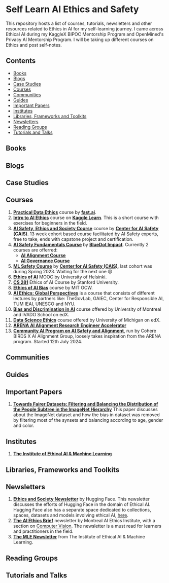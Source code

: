 # Self Learn AI Ethics and Safety

This repository hosts a list of courses, tutorials, newsletters and other resources related to Ethics in AI for my self-learning journey. I came across Ethical AI during my KaggleX BIPOC Mentorship Program and OpenMined's Privacy AI Mentorship Program. I will be taking up different courses on Ethics and post self-notes. 

## Contents
- [Books](#books)
- [Blogs](#blogs)
- [Case Studies](#case-studies)
- [Courses](#courses)
- [Communities](#communities)
- [Guides](#guides)
- [Important Papers](#important-papers)
- [Institutes](#institutes)
- [Libraries, Frameworks and Toolkits](#libraries-frameworks-and-toolkits)
- [Newsletters](#newsletters)
- [Reading Groups](#reading-groups)
- [Tutorials and Talks](#tutorials-and-talks)

## Books

## Blogs

## Case Studies

## Courses

1. [**Practical Data Ethics**](https://ethics.fast.ai/) course by [**fast.ai**](https://fast.ai/).
2. [**Intro to AI Ethics**](https://www.kaggle.com/learn/intro-to-ai-ethics) course on [**Kaggle Learn**](https://www.kaggle.com/learn). This is a short course with exercises for beginners in the field.
3. [**AI Safety, Ethics and Society Course**](https://www.aisafetybook.com/virtual-course) course by [**Center for AI Safety (CAIS)**](https://www.safe.ai/). 13 week cohort based course facilitated by AI Safety experts, free to take, ends with capstone project and certification.
4. [**AI Safety Fundamentals Course**](https://aisafetyfundamentals.com/) by [**BlueDot Impact**](https://bluedot.org/). Currently 2 courses are offerred:
   - [**AI Alignment Course**](https://aisafetyfundamentals.com/alignment/)
   - [**AI Governance Course**](https://aisafetyfundamentals.com/governance/)
5. [**ML Safety Course**](https://course.mlsafety.org/) by [**Center for AI Safety (CAIS)**](https://www.safe.ai/), last cohort was during Spring 2023. Waiting for the next one 😄
6. [**Ethics of AI**](https://ethics-of-ai.mooc.fi/) MOOC by University of Helsinki.
7. [**CS 281**](https://stanfordaiethics.github.io/) Ethics of AI Course by Stanford University.
8. [**Ethics of AI Bias**](https://ocw.mit.edu/courses/res-10-002-ethics-of-ai-bias-spring-2023/) course by MIT OCW.
9. [**AI Ethics: Global Perspectives**](https://aiethicscourse.org/) is a course that consists of different lectures by partners like: TheGovLab, GAIEC, Center for Responsible AI, TUM IEAI, UNESCO and NYU.
10. [**Bias and Discrimination in AI**](https://www.edx.org/learn/artificial-intelligence/universite-de-montreal-bias-and-discrimination-in-ai) course offered by University of Montreal and IVADO School on edX.
11. [**Data Science Ethics**](https://www.edx.org/learn/business-ethics/the-university-of-michigan-data-science-ethics) course offered by University of Michigan on edX.
12. [**ARENA AI Alignment Research Engineer Accelerator**](https://www.arena.education/)
13. [**Community AI Program on AI Safety and Alignment**](https://sites.google.com/cohere.com/c4ai-community/community-programs/ai-safety-and-alignment), run by Cohere BIRDS X AI Alignment Group, loosely takes inspiration from the ARENA program. Started 12th July 2024. 

## Communities


## Guides

## Important Papers
1. [**Towards Fairer Datasets: Filtering and Balancing the Distribution of the People Subtree in the ImageNet Hierarchy**](https://dl.acm.org/doi/abs/10.1145/3351095.3375709)
This paper discusses about the ImageNet dataset and how the bias in dataset was removed by filtering most of the synsets and balancing according to age, gender and color.

## Institutes
1. [**The Institute of Ethical AI & Machine Learning**](https://ethical.institute/)

## Libraries, Frameworks and Toolkits

## Newsletters

1. [**Ethics and Society Newsletter**](https://huggingface.co/blog?tag=ethics) by Hugging Face. This newsletter discusses the efforts of Hugging Face in the domain of Ethical AI. Hugging Face also has a separate space dedicated to collections, spaces, datasets and models involving ethical AI, [here](https://huggingface.co/society-ethics).
2. [**The AI Ethics Brief**](https://brief.montrealethics.ai/) newsletter by Montreal AI Ethics Institute, with a section on [Computer Vision](https://montrealethics.ai/category/columns/the-ethics-of-computer-vision/). The newsletter is a must read for learners and practitioners in the field.
3. [**The MLE Newsletter**](https://ethical.institute/mle.html) from The Institute of Ethical AI & Machine Learning.

## Reading Groups

## Tutorials and Talks


